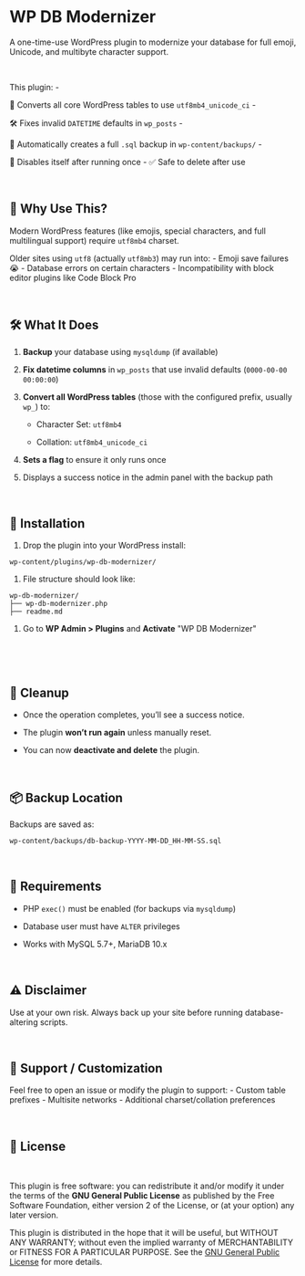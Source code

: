 WP DB Modernizer
================

A one-time-use WordPress plugin to modernize your database for full emoji,
Unicode, and multibyte character support.

 

This plugin: -

🧠 Converts all core WordPress tables to use `utf8mb4_unicode_ci` -

🛠 Fixes invalid `DATETIME` defaults in `wp_posts` -

💾 Automatically creates a full `.sql` backup in `wp-content/backups/` -

🧹 Disables itself after running once - ✅ Safe to delete after use

 

🚀 Why Use This?
---------------

Modern WordPress features (like emojis, special characters, and full
multilingual support) require `utf8mb4` charset.

Older sites using `utf8` (actually `utf8mb3`) may run into: - Emoji save
failures 😭 - Database errors on certain characters - Incompatibility with block
editor plugins like Code Block Pro

 

🛠 What It Does
--------------

1.  **Backup** your database using `mysqldump` (if available)

2.  **Fix datetime columns** in `wp_posts` that use invalid defaults
    (`0000-00-00 00:00:00`)

3.  **Convert all WordPress tables** (those with the configured prefix, usually
    `wp_`) to:

    -   Character Set: `utf8mb4`

    -   Collation: `utf8mb4_unicode_ci`

4.  **Sets a flag** to ensure it only runs once

5.  Displays a success notice in the admin panel with the backup path

 

📂 Installation
--------------

1.  Drop the plugin into your WordPress install:

~~~~~~~~~~~~~~~~~~~~~~~~~~~~~~~~~~~~~~~~~~~~~~~~~~~~~~~~~~~~~~~~~~~~~~~~~~~~~~~~
wp-content/plugins/wp-db-modernizer/
~~~~~~~~~~~~~~~~~~~~~~~~~~~~~~~~~~~~~~~~~~~~~~~~~~~~~~~~~~~~~~~~~~~~~~~~~~~~~~~~

1.  File structure should look like:

~~~~~~~~~~~~~~~~~~~~~~~~~~~~~~~~~~~~~~~~~~~~~~~~~~~~~~~~~~~~~~~~~~~~~~~~~~~~~~~~
wp-db-modernizer/
├── wp-db-modernizer.php
├── readme.md
~~~~~~~~~~~~~~~~~~~~~~~~~~~~~~~~~~~~~~~~~~~~~~~~~~~~~~~~~~~~~~~~~~~~~~~~~~~~~~~~

1.  Go to **WP Admin \> Plugins** and **Activate** "WP DB Modernizer"

 

 

🧼 Cleanup
---------

-   Once the operation completes, you’ll see a success notice.

-   The plugin **won’t run again** unless manually reset.

-   You can now **deactivate and delete** the plugin.

 

📦 Backup Location
-----------------

Backups are saved as:

~~~~~~~~~~~~~~~~~~~~~~~~~~~~~~~~~~~~~~~~~~~~~~~~~~~~~~~~~~~~~~~~~~~~~~~~~~~~~~~~
wp-content/backups/db-backup-YYYY-MM-DD_HH-MM-SS.sql
~~~~~~~~~~~~~~~~~~~~~~~~~~~~~~~~~~~~~~~~~~~~~~~~~~~~~~~~~~~~~~~~~~~~~~~~~~~~~~~~

 

🛑 Requirements
--------------

-   PHP `exec()` must be enabled (for backups via `mysqldump`)

-   Database user must have `ALTER` privileges

-   Works with MySQL 5.7+, MariaDB 10.x

 

⚠️ Disclaimer
------------

Use at your own risk. Always back up your site before running database-altering
scripts.

 

💬 Support / Customization
-------------------------

Feel free to open an issue or modify the plugin to support: - Custom table
prefixes - Multisite networks - Additional charset/collation preferences

 

📝 License
---------

 

This plugin is free software: you can redistribute it and/or modify it under the
terms of the **GNU General Public License** as published by the Free Software
Foundation, either version 2 of the License, or (at your option) any later
version.

This plugin is distributed in the hope that it will be useful, but WITHOUT ANY
WARRANTY; without even the implied warranty of MERCHANTABILITY or FITNESS FOR A
PARTICULAR PURPOSE. See the [GNU General Public
License](https://www.gnu.org/licenses/old-licenses/gpl-2.0.en.html) for more
details.
